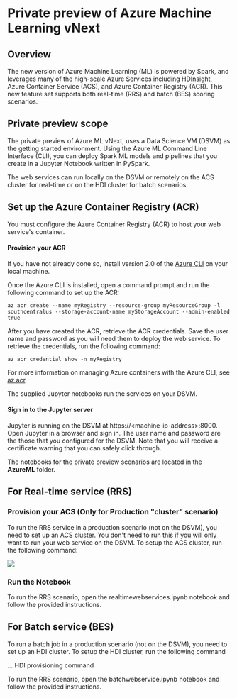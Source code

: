 # Private preview of Azure Machine Learning vNext

## Overview

The new version of Azure Machine Learning (ML) is powered by Spark, and leverages many of the high-scale Azure Services including HDInsight, Azure Container Service (ACS), and Azure Container Registry (ACR). This new feature set supports both real-time (RRS) and batch (BES) scoring scenarios.

## Private preview scope

The private preview of Azure ML vNext, uses a Data Science VM (DSVM) as the getting started environment. Using the Azure ML Command Line Interface (CLI), you can deploy Spark ML models and pipelines that you create in a Jupyter Notebook written in PySpark.

The web services can run locally on the DSVM or remotely on the ACS cluster for real-time or on the HDI cluster for batch scenarios. 

## Set up the Azure Container Registry (ACR)

You must configure the Azure Container Registry (ACR) to host your web service's container. 

#### Provision your ACR 

If you have not already done so, install version 2.0 of the [Azure CLI](https://docs.microsoft.com/en-us/cli/azure/install-az-cli2) on your local machine.

Once the Azure CLI is installed, open a command prompt and run the following command to set up the ACR:

    az acr create --name myRegistry --resource-group myResourceGroup -l southcentralus --storage-account-name myStorageAccount --admin-enabled true

After you have created the ACR, retrieve the ACR credentials. Save the user name and password as you will need them to deploy the web service. To retrieve the credentials, run the following command:

	az acr credential show -n myRegistry

For more information on managing Azure containers with the Azure CLI, see [az acr](https://docs.microsoft.com/en-us/cli/azure/acr).

The supplied Jupyter notebooks run the services on your DSVM. 

#### Sign in to the Jupyter server

Jupyter is running on the DSVM at https://&lt;machine-ip-address&gt;:8000. Open Jupyter in a browser and sign in. The user name and password are the those that you configured for the DSVM.  Note that you will receive a certificate warning that you can safely click through. 

The notebooks for the private preview scenarios are located in the **AzureML** folder.

## For Real-time service (RRS)

### Provision your ACS (Only for Production "cluster" scenario) 
To run the RRS service in a production scenario (not on the DSVM), you need to set up an ACS cluster. You don't need to run this if you will only want to run your web service on the DSVM. To setup the ACS cluster, run the following command:

<a href="https://portal.azure.com/#create/Microsoft.Template/uri/https%3A%2F%2Famlacstemplateresources.blob.core.windows.net%3A443%2Ftemplates%2Fproduction%2FAmlMesosTemplate.json" target="_blank"><img src="http://azuredeploy.net/deploybutton.png"/></a>

### Run the Notebook 
To run the RRS scenario, open the realtimewebservices.ipynb notebook and follow the provided instructions.


## For Batch service (BES)
To run a batch job in a production scenario (not on the DSVM), you need to set up an HDI cluster. To setup the HDI cluster, run the following command

... HDI provisioning command

To run the RRS scenario, open the batchwebservice.ipynb notebook and follow the provided instructions.
